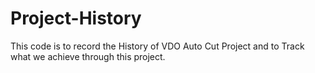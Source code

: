# Project-History
This code is to record the History of VDO Auto Cut Project and to Track what we achieve through this project. 
